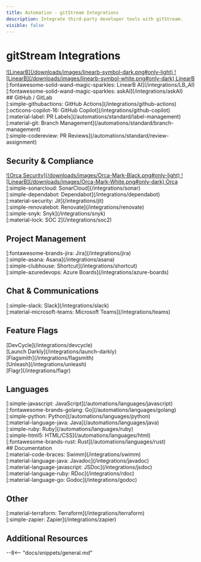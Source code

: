 ```yaml
---
title: Automation - gitStream Integrations
description: Integrate third-party developer tools with gitStream.
visible: false
---
```

# gitStream Integrations
<!-- --8<-- [start:integrations]-->
<div class="integrations-list" markdown="1">
  
<div class="integrations-card" markdown="1">
<div class="integrations-card-title" markdown="1">
<a href=/integrations/linearb>![LinearB](/downloads/images/linearb-symbol-dark.png#only-light) ![LinearB](/downloads/images/linearb-symbol-white.png#only-dark) LinearB</a>
</div>
</div>

<div class="integrations-card" markdown="1">
<div class="integrations-card-title" markdown="1">
[:fontawesome-solid-wand-magic-sparkles: LinearB AI](/integrations/LB_AI)
</div>
</div>

<div class="integrations-card" markdown="1">
<div class="integrations-card-title" markdown="1">
[:fontawesome-solid-wand-magic-sparkles: askAI](/integrations/askAI)
</div>
</div>

</div>
## GitHub / GitLab
<div class="integrations-list" markdown="1">

<div class="integrations-card" markdown="1">
<div class="integrations-card-title" markdown="1">
[:simple-githubactions: GitHub Actions](/integrations/github-actions)
</div>
</div>

<div class="integrations-card" markdown="1">
<div class="integrations-card-title" markdown="1">
[:octicons-copilot-16: GitHub Copilot](/integrations/github-copilot)
</div>
</div>

<div class="integrations-card" markdown="1">
<div class="integrations-card-title" markdown="1">
[:material-label: PR Labels](/automations/standard/label-management)
</div>
</div>

<div class="integrations-card" markdown="1">
<div class="integrations-card-title" markdown="1">
[:material-git: Branch Management](/automations/standard/branch-management)
</div>
</div>

<div class="integrations-card" markdown="1">
<div class="integrations-card-title" markdown="1">
[:simple-codereview: PR Reviews](/automations/standard/review-assignment)
</div>
</div>

</div>

## Security & Compliance

<div class="integrations-list" markdown="1">

<div class="integrations-card" markdown="1">
<div class="integrations-card-title" markdown="1">
<a href=/integrations/orca-security>![Orca Security](/downloads/images/Orca-Mark-Black.png#only-light) ![LinearB](/downloads/images/Orca-Mark-White.png#only-dark) Orca</a>
</div>
</div>

<div class="integrations-card" markdown="1">
<div class="integrations-card-title" markdown="1">
[:simple-sonarcloud: SonarCloud](/integrations/sonar)
</div>
</div>

<div class="integrations-card" markdown="1">
<div class="integrations-card-title" markdown="1">
[:simple-dependabot: Dependabot](/integrations/dependabot)
</div>
</div>

<div class="integrations-card" markdown="1">
<div class="integrations-card-title" markdown="1">
[:material-security: Jit](/integrations/jit)
</div>
</div>

<div class="integrations-card" markdown="1">
<div class="integrations-card-title" markdown="1">
[:simple-renovatebot: Renovate](/integrations/renovate)
</div>
</div>

<div class="integrations-card" markdown="1">
<div class="integrations-card-title" markdown="1">
[:simple-snyk: Snyk](/integrations/snyk)
</div>
</div>

<div class="integrations-card" markdown="1">
<div class="integrations-card-title" markdown="1">
[:material-lock: SOC 2](/integrations/soc2)
</div>
</div>

</div>

## Project Management

<div class="integrations-list" markdown="1">

<div class="integrations-card" markdown="1">
<div class="integrations-card-title" markdown="1">
[:fontawesome-brands-jira: Jira](/integrations/jira)
</div>
</div>

<div class="integrations-card" markdown="1">
<div class="integrations-card-title" markdown="1">
[:simple-asana: Asana](/integrations/asana)
</div>
</div>

<div class="integrations-card" markdown="1">
<div class="integrations-card-title" markdown="1">
[:simple-clubhouse: Shortcut](/integrations/shortcut)
</div>
</div>

<div class="integrations-card" markdown="1">
<div class="integrations-card-title" markdown="1">
[:simple-azuredevops: Azure Boards](/integrations/azure-boards)
</div>
</div>

</div>

## Chat & Communications

<div class="integrations-list" markdown="1">

<div class="integrations-card" markdown="1">
<div class="integrations-card-title" markdown="1">
[:simple-slack: Slack](/integrations/slack)
</div>
</div>

<div class="integrations-card" markdown="1">
<div class="integrations-card-title" markdown="1">
[:material-microsoft-teams: Microsoft Teams](/integrations/teams)
</div>
</div>

</div>

## Feature Flags
<div class="integrations-list" markdown="1">

<div class="integrations-card" markdown="1">
<div class="integrations-card-title" markdown="1">
[DevCycle](/integrations/devcycle)
</div>
</div>

<div class="integrations-card" markdown="1">
<div class="integrations-card-title" markdown="1">
[Launch Darkly](/integrations/launch-darkly)
</div>
</div>

<div class="integrations-card" markdown="1">
<div class="integrations-card-title" markdown="1">
[Flagsmith](/integrations/flagsmith)
</div>
</div>

<div class="integrations-card" markdown="1">
<div class="integrations-card-title" markdown="1">
[Unleash](/integrations/unleash)
</div>
</div>

<div class="integrations-card" markdown="1">
<div class="integrations-card-title" markdown="1">
[Flagr](/integrations/flagr)
</div>
</div>

</div>


## Languages
<div class="integrations-list" markdown="1">

<div class="integrations-card" markdown="1">
<div class="integrations-card-title" markdown="1">
[:simple-javascript: JavaScript](/automations/languages/javascript)
</div>
</div>

<div class="integrations-card" markdown="1">
<div class="integrations-card-title" markdown="1">
[:fontawesome-brands-golang: Go](/automations/languages/golang)
</div>
</div>

<div class="integrations-card" markdown="1">
<div class="integrations-card-title" markdown="1">
[:simple-python: Python](/automations/languages/python)
</div>
</div>

<div class="integrations-card" markdown="1">
<div class="integrations-card-title" markdown="1">
[:material-language-java: Java](/automations/languages/java)
</div>
</div>

<div class="integrations-card" markdown="1">
<div class="integrations-card-title" markdown="1">
[:simple-ruby: Ruby](/automations/languages/ruby)
</div>
</div>

<div class="integrations-card" markdown="1">
<div class="integrations-card-title" markdown="1">
[:simple-html5: HTML/CSS](/automations/languages/html)
</div>
</div>

<div class="integrations-card" markdown="1">
<div class="integrations-card-title" markdown="1">
[:fontawesome-brands-rust: Rust](/automations/languages/rust)
</div>
</div>

</div>
## Documentation

<div class="integrations-list" markdown="1">

<div class="integrations-card" markdown="1">
<div class="integrations-card-title" markdown="1">
[:material-code-braces: Swimm](/integrations/swimm)
</div>
</div>

<div class="integrations-card" markdown="1">
<div class="integrations-card-title" markdown="1">
[:material-language-java: Javadoc](/integrations/javadoc)
</div>
</div>

<div class="integrations-card" markdown="1">
<div class="integrations-card-title" markdown="1">
[:material-language-javascript: JSDoc](/integrations/jsdoc)
</div>
</div>

<div class="integrations-card" markdown="1">
<div class="integrations-card-title" markdown="1">
[:material-language-ruby: RDoc](/integrations/rdoc)
</div>
</div>

<div class="integrations-card" markdown="1">
<div class="integrations-card-title" markdown="1">
[:material-language-go: Godoc](/integrations/godoc)
</div>
</div>

</div>

## Other

<div class="integrations-list" markdown="1">

<div class="integrations-card" markdown="1">
<div class="integrations-card-title" markdown="1">
[:material-terraform: Terraform](/integrations/terraform)
</div>
</div>

<div class="integrations-card" markdown="1">
<div class="integrations-card-title" markdown="1">
[:simple-zapier: Zapier](/integrations/zapier)
</div>
</div>

</div>
<!-- --8<-- [end:integrations]-->

## Additional Resources
--8<-- "docs/snippets/general.md"
